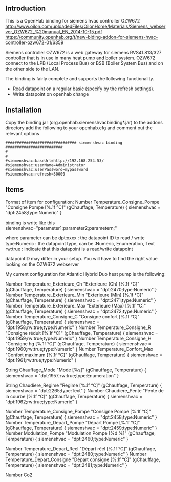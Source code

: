 ## Introduction

This is a OpenHab binding for siemens hvac controller OZW672
http://www.oilon.com/uploadedFiles/OilonHome/Materials/Siemens_webserver_OZW672_%20manual_EN_2014-10-15.pdf
https://community.openhab.org/t/new-biding-addon-for-siemens-hvac-controller-ozw672-01/6359


Siemens controller OZW672 is a web gateway for siemens RVS41.813/327 controller that is in use in many heat pump and boiler system.
OZW672 connect to the LPB (Local Process Bus) or BSB (Boiler System Bus) and on the other side to the LAN.

The binding is fairly complete and supports the following functionality.

* Read datapoint on a regular basic (specify by the refresh settings).
* Write datapoint on openhab change

## Installation 

Copy the binding jar (org.openhab.siemenshvacbinding*.jar) to the addons directory
add the following to your openhab.cfg and comment out the relevant options
```
############################### siemenshvac binding #########################
#
#
#siemenshvac:baseUrl=http://192.168.254.53/
#siemenshvac:userName=Administrator
#siemenshvac:userPassword=mypassword
#siemenshvac:refresh=30000
```

## Items

Format of item for configuration:
Number	 						Temperature_Consigne_Pompe 	"Consigne Pompe [%.1f °C]"				<temperature>		(gChauffage, Temperature) 	{ siemenshvac = "dpt:2458;type:Numeric"			}

binding is write like this 
siemenshvac="parameter1;parameter2;parametern;"

where parameter can be
dpt:xxxx		: the datapoint ID to read / write
type:Numeric 	: the datapoint type, can be :Numeric, Enumeration, Text
rw:true			: indicate that this datapoint is a read/write datapoint

datapointID may differ in your setup.
You will have to find the right value looking on the OZW672 webserver

My current configuration for Atlantic Hybrid Duo heat pump is the following:

Number 							Temperature_Exterieure_Ch	"Exterieure (Ch) [%.1f °C]"				<temperature>		(gChauffage, Temperature) 	{ siemenshvac = "dpt:2470;type:Numeric"			}
Number 							Temperature_Exterieure_Min	"Exterieure (Min) [%.1f °C]"			<temperature>		(gChauffage, Temperature) 	{ siemenshvac = "dpt:2471;type:Numeric" 	  		}
Number 							Temperature_Exterieure_Max	"Exterieure (Max) [%.1f °C]"			<temperature>		(gChauffage, Temperature) 	{ siemenshvac = "dpt:2472;type:Numeric" 	  		}
Number	 						Temperature_Consigne_C	 	"Consigne confort [%.1f °C]"			<temperature>		(gChauffage, Temperature) 	{ siemenshvac = "dpt:1958;rw:true;type:Numeric"	}
Number	 						Temperature_Consigne_R	 	"Consigne réduit [%.1f °C]"				<temperature>		(gChauffage, Temperature) 	{ siemenshvac = "dpt:1959;rw:true;type:Numeric"	}
Number	 						Temperature_Consigne_H	 	"Consigne hg [%.1f °C]"					<temperature>		(gChauffage, Temperature) 	{ siemenshvac = "dpt:1960;rw:true;type:Numeric"	}
Number	 						Temperature_Confort_Max	 	"Confort maximum [%.1f °C]"				<temperature>		(gChauffage, Temperature) 	{ siemenshvac = "dpt:1961;rw:true;type:Numeric"	}

String							Chauffage_Mode				"Mode [%s]"								<temperature>		(gChauffage, Temperature) 	{ siemenshvac = "dpt:1957;rw:true;type:Enumeration"	}

String	 						Chaudiere_Regime		 	"Regime [%.1f °C]"						<temperature>		(gChauffage, Temperature) 	{ siemenshvac = "dpt:2265;type:Text" 			}
Number	 						Chaudiere_Pente			 	"Pente de la courbe [%.1f °C]"			<temperature>		(gChauffage, Temperature) 	{ siemenshvac = "dpt:1962;rw:true;type:Numeric"	}


Number	 						Temperature_Consigne_Pompe 	"Consigne Pompe [%.1f °C]"				<temperature>		(gChauffage, Temperature) 	{ siemenshvac = "dpt:2458;type:Numeric"			}
Number	 						Temperature_Depart_Pompe 	"Départ Pompe [%.1f °C]"				<temperature>		(gChauffage, Temperature) 	{ siemenshvac = "dpt:2459;type:Numeric"			}
Number	 						Modulation_Pompe 			"Modulation Pompe [%d %]"				<temperature>		(gChauffage, Temperature) 	{ siemenshvac = "dpt:2460;type:Numeric"			}

Number	 						Temperature_Depart_Reel 	"Départ réel [%.1f °C]"					<temperature>		(gChauffage, Temperature) 	{ siemenshvac = "dpt:2480;type:Numeric"			}
Number	 						Temperature_Depart_Consigne	"Départ consigne [%.1f °C]"				<temperature>		(gChauffage, Temperature) 	{ siemenshvac = "dpt:2481;type:Numeric"			}

Number 							Co2 